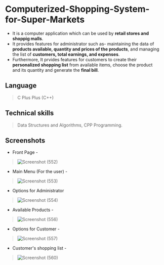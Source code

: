 # Computerized-Shopping-System-for-Super-Markets


- It is a computer application which can be used by **retail stores and shoppig malls**.
- It provides features for administrator such as- maintaining the data of **products available, quantity and prices of the products**, and
  managing the list of **customers, total earnings, and expenses**.
- Furthermore, It prvides features for customers to create their **personalized shopping list** from available items, choose the product and its quantity
  and generate the **final bill**.
  

## Language 
> C Plus Plus (C++)
## Technical skills
> Data Structures and Algorithms, CPP Programming.

## Screenshots 

- Front Page -
>![Screenshot (552)](https://user-images.githubusercontent.com/86353723/187151151-10750b32-3958-42ce-9c5a-0f430cfaf3e5.png)
- Main Menu (For the user) -
>![Screenshot (553)](https://user-images.githubusercontent.com/86353723/187150469-2b8286d8-a06a-4c6e-85be-e82ee03f365f.png)
- Options for Administrator
>![Screenshot (554)](https://user-images.githubusercontent.com/86353723/187150556-e7876532-3a83-4ee5-9227-76ffffb1790e.png)
- Available Products -
>![Screenshot (556)](https://user-images.githubusercontent.com/86353723/187150569-39d43602-c49a-455b-ae58-1fbe8d2c415f.png)
- Options for Customer -
>![Screenshot (557)](https://user-images.githubusercontent.com/86353723/187150580-db663896-b7a3-4814-b960-ac5716b2e65c.png)
- Customer's shopping list -
>![Screenshot (560)](https://user-images.githubusercontent.com/86353723/187150587-6a4baef5-ea0a-4d87-a75b-69a8f5f2c77f.png)


